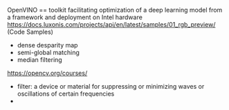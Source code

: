 OpenVINO == toolkit facilitating optimization of a deep learning model from a framework and deployment on Intel hardware
https://docs.luxonis.com/projects/api/en/latest/samples/01_rgb_preview/ (Code Samples)

* dense desparity map
* semi-global matching
* median filtering

https://opencv.org/courses/

* filter: a device or material for suppressing or minimizing waves or oscillations of certain frequencies
* 